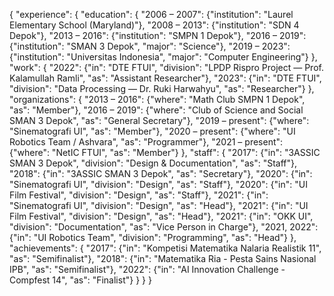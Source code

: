 {
	"experience": {
		"education": {
			"2006 – 2007":
				{"institution": "Laurel Elementary School (Maryland)"},
			"2008 – 2013":
				{"institution": "SDN 4 Depok"},
			"2013 – 2016":
				{"institution": "SMPN 1 Depok"},
			"2016 – 2019":
				{"institution": "SMAN 3 Depok",
				"major": "Science"},
			"2019 – 2023":
				{"institution": "Universitas Indonesia",
				"major": "Computer Engineering"}
		},
		"work": {
			"2022":
				{"in": "DTE FTUI",
				"division": "LPDP Rispro Project — Prof. Kalamullah Ramli",
				"as": "Assistant Researcher"},
			"2023":
				{"in": "DTE FTUI",
				"division": "Data Processing — Dr. Ruki Harwahyu",
				"as": "Researcher"}
		},
		"organizations": {
			"2013 – 2016":
				{"where": "Math Club SMPN 1 Depok",
				"as": "Member"},
			"2016 – 2019":
				{"where": "Club of Science and Social SMAN 3 Depok",
				"as": "General Secretary"},
			"2019 – present":
				{"where": "Sinematografi UI",
				"as": "Member"},
			"2020 – present":
				{"where": "UI Robotics Team / Ashvara",
				"as": "Programmer"},
			"2021 – present":
				{"where": "NetIC FTUI",
				"as": "Member"}
		},
		"staff": {
			"2017":
				{"in": "3ASSIC SMAN 3 Depok",
				"division": "Design & Documentation",
				"as": "Staff"},
			"2018":
				{"in": "3ASSIC SMAN 3 Depok",
				"as": "Secretary"},
			"2020":
				{"in": "Sinematografi UI",
				"division": "Design",
				"as": "Staff"},
			"2020":
				{"in": "UI Film Festival",
				"division": "Design",
				"as": "Staff"},
			"2021":
				{"in": "Sinematografi UI",
				"division": "Design",
				"as": "Head"},
			"2021":
				{"in": "UI Film Festival",
				"division": "Design",
				"as": "Head"},
			"2021":
				{"in": "OKK UI",
				"division": "Documentation",
				"as": "Vice Person in Charge"},
			"2021, 2022":
				{"in": "UI Robotics Team",
				"division": "Programming",
				"as": "Head"}
		},
		"achievements": {
			"2017":
				{"in": "Kompetisi Matematika Nalaria Realistik 11",
				"as": "Semifinalist"},
			"2018":
				{"in": "Matematika Ria - Pesta Sains Nasional IPB",
				"as": "Semifinalist"},
			"2022":
				{"in": "AI Innovation Challenge - Compfest 14",
				"as": "Finalist"}
		}
	}
}
